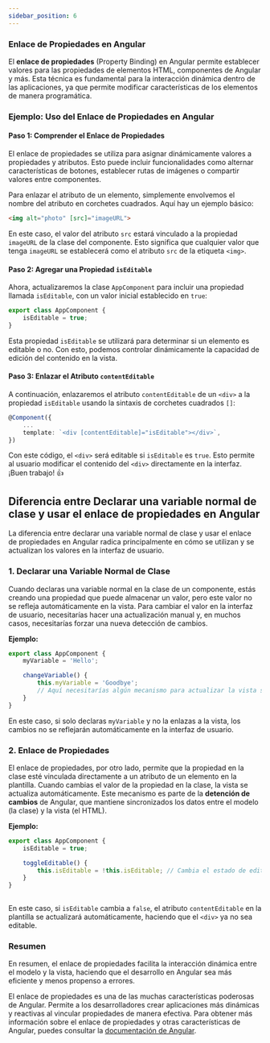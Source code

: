 ```yaml
---
sidebar_position: 6
---
```


### Enlace de Propiedades en Angular

El **enlace de propiedades** (Property Binding) en Angular permite establecer valores para las propiedades de elementos HTML, componentes de Angular y más. Esta técnica es fundamental para la interacción dinámica dentro de las aplicaciones, ya que permite modificar características de los elementos de manera programática.

<Card>

### Ejemplo: Uso del Enlace de Propiedades en Angular

<Card>

#### Paso 1: Comprender el Enlace de Propiedades

El enlace de propiedades se utiliza para asignar dinámicamente valores a propiedades y atributos. Esto puede incluir funcionalidades como alternar características de botones, establecer rutas de imágenes o compartir valores entre componentes.

Para enlazar el atributo de un elemento, simplemente envolvemos el nombre del atributo en corchetes cuadrados. Aquí hay un ejemplo básico:

```html
<img alt="photo" [src]="imageURL">
```

En este caso, el valor del atributo `src` estará vinculado a la propiedad `imageURL` de la clase del componente. Esto significa que cualquier valor que tenga `imageURL` se establecerá como el atributo `src` de la etiqueta `<img>`.
    
</Card>

<Card>

#### Paso 2: Agregar una Propiedad `isEditable`

Ahora, actualizaremos la clase `AppComponent` para incluir una propiedad llamada `isEditable`, con un valor inicial establecido en `true`:

```typescript
export class AppComponent {
    isEditable = true;
}
```

Esta propiedad `isEditable` se utilizará para determinar si un elemento es editable o no. Con esto, podemos controlar dinámicamente la capacidad de edición del contenido en la vista.
    
</Card>

<Card>

#### Paso 3: Enlazar el Atributo `contentEditable`

A continuación, enlazaremos el atributo `contentEditable` de un `<div>` a la propiedad `isEditable` usando la sintaxis de corchetes cuadrados `[]`:

```typescript
@Component({
    ...
    template: `<div [contentEditable]="isEditable"></div>`,
})
```

Con este código, el `<div>` será editable si `isEditable` es `true`. Esto permite al usuario modificar el contenido del `<div>` directamente en la interfaz. ¡Buen trabajo! 👍
    
</Card>
    
</Card>

<Card color='green'>
    
## Diferencia entre Declarar una variable normal de clase y usar el enlace de propiedades en Angular

La diferencia entre declarar una variable normal de clase y usar el enlace de propiedades en Angular radica principalmente en cómo se utilizan y se actualizan los valores en la interfaz de usuario.

<Card>

### 1. **Declarar una Variable Normal de Clase**
Cuando declaras una variable normal en la clase de un componente, estás creando una propiedad que puede almacenar un valor, pero este valor no se refleja automáticamente en la vista. Para cambiar el valor en la interfaz de usuario, necesitarías hacer una actualización manual y, en muchos casos, necesitarías forzar una nueva detección de cambios.

**Ejemplo:**
```typescript
export class AppComponent {
    myVariable = 'Hello';

    changeVariable() {
        this.myVariable = 'Goodbye';
        // Aquí necesitarías algún mecanismo para actualizar la vista si no estás usando bindings.
    }
}
```
En este caso, si solo declaras `myVariable` y no la enlazas a la vista, los cambios no se reflejarán automáticamente en la interfaz de usuario.
    
</Card>

<Card>

### 2. **Enlace de Propiedades**
El enlace de propiedades, por otro lado, permite que la propiedad en la clase esté vinculada directamente a un atributo de un elemento en la plantilla. Cuando cambias el valor de la propiedad en la clase, la vista se actualiza automáticamente. Este mecanismo es parte de la **detención de cambios** de Angular, que mantiene sincronizados los datos entre el modelo (la clase) y la vista (el HTML).

**Ejemplo:**
```typescript
export class AppComponent {
    isEditable = true;

    toggleEditable() {
        this.isEditable = !this.isEditable; // Cambia el estado de editable
    }
}
        
```

En este caso, si `isEditable` cambia a `false`, el atributo `contentEditable` en la plantilla se actualizará automáticamente, haciendo que el `<div>` ya no sea editable.

</Card>

<Card>

### Resumen

En resumen, el enlace de propiedades facilita la interacción dinámica entre el modelo y la vista, haciendo que el desarrollo en Angular sea más eficiente y menos propenso a errores.
    
</Card>

</Card>

El enlace de propiedades es una de las muchas características poderosas de Angular. Permite a los desarrolladores crear aplicaciones más dinámicas y reactivas al vincular propiedades de manera efectiva. Para obtener más información sobre el enlace de propiedades y otras características de Angular, puedes consultar la [documentación de Angular](https://angular.io/docs).

